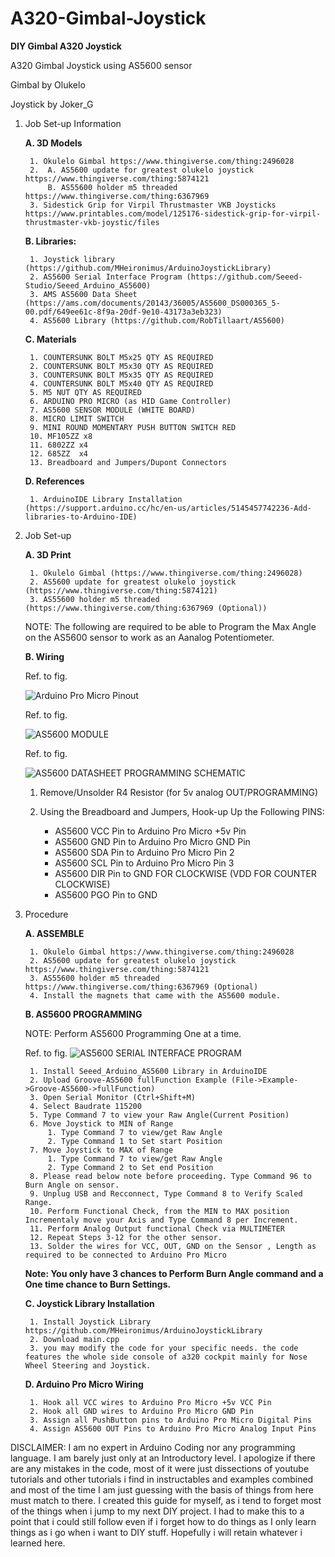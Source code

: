 # A320-Gimbal-Joystick
**DIY Gimbal A320 Joystick**

A320 Gimbal Joystick using AS5600 sensor

Gimbal by Olukelo

Joystick by Joker_G

1. Job Set-up Information
    

    **A. 3D Models**

        1. Okulelo Gimbal https://www.thingiverse.com/thing:2496028
        2.  A. AS5600 update for greatest olukelo joystick https://www.thingiverse.com/thing:5874121
            B. AS55600 holder m5 threaded https://www.thingiverse.com/thing:6367969
        3. Sidestick Grip for Virpil Thrustmaster VKB Joysticks https://www.printables.com/model/125176-sidestick-grip-for-virpil-thrustmaster-vkb-joystic/files

    **B. Libraries:**

        1. Joystick library (https://github.com/MHeironimus/ArduinoJoystickLibrary)
        2. AS5600 Serial Interface Program (https://github.com/Seeed-Studio/Seeed_Arduino_AS5600)
        3. AMS AS5600 Data Sheet (https://ams.com/documents/20143/36005/AS5600_DS000365_5-00.pdf/649ee61c-8f9a-20df-9e10-43173a3eb323)
        4. AS5600 Library (https://github.com/RobTillaart/AS5600)

    

    **C. Materials**

        1. COUNTERSUNK BOLT M5x25 QTY AS REQUIRED
        2. COUNTERSUNK BOLT M5x30 QTY AS REQUIRED
        3. COUNTERSUNK BOLT M5x35 QTY AS REQUIRED
        4. COUNTERSUNK BOLT M5x40 QTY AS REQUIRED
        5. M5 NUT QTY AS REQUIRED
        6. ARDUINO PRO MICRO (as HID Game Controller)
        7. AS5600 SENSOR MODULE (WHITE BOARD)
        8. MICRO LIMIT SWITCH
        9. MINI ROUND MOMENTARY PUSH BUTTON SWITCH RED
        10. MF105ZZ x8
        11. 6802ZZ x4
        12. 685ZZ  x4
        13. Breadboard and Jumpers/Dupont Connectors

    **D. References**

        1. ArduinoIDE Library Installation (https://support.arduino.cc/hc/en-us/articles/5145457742236-Add-libraries-to-Arduino-IDE)
2. Job Set-up

    **A. 3D Print**

        1. Okulelo Gimbal (https://www.thingiverse.com/thing:2496028)
        2. AS5600 update for greatest olukelo joystick (https://www.thingiverse.com/thing:5874121)
        3. AS55600 holder m5 threaded (https://www.thingiverse.com/thing:6367969 (Optional))
        

    NOTE: The following are required to be able to Program the Max Angle on the AS5600 sensor to work as an Aanalog Potentiometer.

    **B. Wiring** 
    
    Ref. to fig. 
    
    ![Arduino Pro Micro Pinout](image.png)


    Ref. to fig. 
    
    ![AS5600 MODULE](image-2.png)


    Ref. to fig. 
    
    ![AS5600 DATASHEET PROGRAMMING SCHEMATIC](image-3.png)

    
    1. Remove/Unsolder R4 Resistor (for 5v analog OUT/PROGRAMMING)
    2. Using the Breadboard and Jumpers, Hook-up Up the Following PINS:

        - AS5600 VCC Pin to Arduino Pro Micro +5v Pin
        - AS5600 GND Pin to Arduino Pro Micro GND Pin
        - AS5600 SDA Pin to Arduino Pro Micro Pin 2 
        - AS5600 SCL Pin to Arduino Pro Micro Pin 3
        - AS5600 DIR Pin to GND FOR CLOCKWISE (VDD FOR COUNTER CLOCKWISE)
        - AS5600 PGO Pin to GND


3. Procedure

    **A. ASSEMBLE**

        1. Okulelo Gimbal https://www.thingiverse.com/thing:2496028
        2. AS5600 update for greatest olukelo joystick https://www.thingiverse.com/thing:5874121
        3. AS55600 holder m5 threaded https://www.thingiverse.com/thing:6367969 (Optional)
        4. Install the magnets that came with the AS5600 module.

    **B. AS5600 PROGRAMMING**

    NOTE: Perform AS5600 Programming One at a time.

    Ref. to fig. ![AS5600 SERIAL INTERFACE PROGRAM](image-1.png)

        1. Install Seeed_Arduino_AS5600 Library in ArduinoIDE
        2. Upload Groove-AS5600 fullFunction Example (File->Example->Groove-AS5600->fullFunction)      
        3. Open Serial Monitor (Ctrl+Shift+M)
        4. Select Baudrate 115200
        5. Type Command 7 to view your Raw Angle(Current Position)
        6. Move Joystick to MIN of Range
            1. Type Command 7 to view/get Raw Angle 
            2. Type Command 1 to Set start Position
        7. Move Joystick to MAX of Range
            1. Type Command 7 to view/get Raw Angle 
            2. Type Command 2 to Set end Position    
        8. Please read below note before proceeding. Type Command 96 to Burn Angle on sensor.
        9. Unplug USB and Recconnect, Type Command 8 to Verify Scaled Range.
        10. Perform Functional Check, from the MIN to MAX position Incrementaly move your Axis and Type Command 8 per Increment.
        11. Perform Analog Output functional Check via MULTIMETER 
        12. Repeat Steps 3-12 for the other sensor.
        13. Solder the wires for VCC, OUT, GND on the Sensor , Length as required to be connected to Arduino Pro Micro

    **Note: You only have 3 chances to Perform Burn Angle command and a One time chance to Burn Settings.**

    **C. Joystick Library Installation**

        1. Install Joystick Library https://github.com/MHeironimus/ArduinoJoystickLibrary
        2. Download main.cpp
        3. you may modify the code for your specific needs. the code features the whole side console of a320 cockpit mainly for Nose Wheel Steering and Joystick.

    **D. Arduino Pro Micro Wiring**
    
        1. Hook all VCC wires to Arduino Pro Micro +5v VCC Pin
        2. Hook all GND wires to Arduino Pro Micro GND Pin
        3. Assign all PushButton pins to Arduino Pro Micro Digital Pins 
        4. Assign AS5600 OUT Pins to Arduino Pro Micro Analog Input Pins

DISCLAIMER: I am no expert in Arduino Coding nor any programming language. I am barely just only at an Introductory level. I apologize if there are any mistakes in the code, most of it were just dissections of youtube tutorials and other tutorials i find in instructables and examples combined and most of the time I am just guessing with the basis of things from here must match to there.
I created this guide for myself, as i tend to forget most of the things when i jump to my next DIY project. I had to make this to a point that i could still follow even if i forget how to do things as I only learn things as i go when i want to DIY stuff. Hopefully i will retain whatever i learned here.
